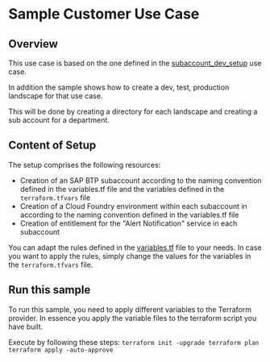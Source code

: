 # Sample Customer Use Case

## Overview

This use case is based on the one defined in the [subaccount_dev_setup](../../released/subaccount_dev_setup) use case.

In addition the sample shows how to create a dev, test, production landscape for that use case.

This will be done by creating a directory for each landscape and creating a sub account for a department.

## Content of Setup

The setup comprises the following resources:

- Creation of an SAP BTP subaccount according to the naming convention defined in the variables.tf file and the variables defined in the `terraform.tfvars` file
- Creation of a Cloud Foundry environment within each subaccount in according to the naming convention defined in the variables.tf file
- Creation of entitlement for the "Alert Notification" service in each subaccount

You can adapt the rules defined in the [variables.tf](variables.tf) file to your needs.
In case you want to apply the rules, simply change the values for the variables in the `terraform.tfvars` file.

## Run this sample

To run this sample, you need to apply different variables to the Terraform provider. In essence you apply the variable files to the terraform script you have built.

Execute by following these steps:
`
terraform init -upgrade
terraform plan
terraform apply -auto-approve
`
